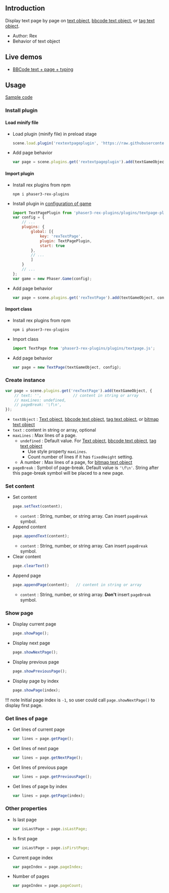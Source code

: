 ## Introduction

Display text page by page on [text object](text.md), [bbcode text object](bbcodetext.md), or [tag text object](tagtext.md).

- Author: Rex
- Behavior of text object

## Live demos

- [BBCode text + page + typing](https://codepen.io/rexrainbow/pen/yjZveb)

## Usage

[Sample code](https://github.com/rexrainbow/phaser3-rex-notes/tree/master/examples/textpage)

### Install plugin

#### Load minify file

- Load plugin (minify file) in preload stage
    ```javascript
    scene.load.plugin('rextextpageplugin', 'https://raw.githubusercontent.com/rexrainbow/phaser3-rex-notes/master/dist/rextextpageplugin.min.js', true);
    ```
- Add page behavior
    ```javascript
    var page = scene.plugins.get('rextextpageplugin').add(textGameObject, config);
    ```

#### Import plugin

- Install rex plugins from npm
    ```
    npm i phaser3-rex-plugins
    ```
- Install plugin in [configuration of game](game.md#configuration)
    ```javascript
    import TextPagePlugin from 'phaser3-rex-plugins/plugins/textpage-plugin.js';
    var config = {
        // ...
        plugins: {
            global: [{
                key: 'rexTextPage',
                plugin: TextPagePlugin,
                start: true
            },
            // ...
            ]
        }
        // ...
    };
    var game = new Phaser.Game(config);
    ```
- Add page behavior
    ```javascript
    var page = scene.plugins.get('rexTextPage').add(textGameObject, config);
    ```

#### Import class

- Install rex plugins from npm
    ```
    npm i phaser3-rex-plugins
    ```
- Import class
    ```javascript
    import TextPage from 'phaser3-rex-plugins/plugins/textpage.js';
    ```
- Add page behavior
    ```javascript
    var page = new TextPage(textGameObject, config);
    ```

### Create instance

```javascript
var page = scene.plugins.get('rexTextPage').add(textGameObject, {
    // text: '',              // content in string or array
    // maxLines: undefined,
    // pageBreak: '\f\n',
});
```

- `textObject` : [Text object](text.md), [bbcode text object](bbcodetext.md), [tag text object](tagtext.md), or [bitmap text object](bitmaptext.md)
- `text` : content in string or array, optional
- `maxLines` : Max lines of a page.
    - `undefined` : Default value. For [Text object](text.md), [bbcode text object](bbcodetext.md), [tag text object](tagtext.md)
        - Use style property `maxLines`.
        - Count number of lines if it has `fixedHeight` setting.
    - A number : Max lines of a page, for [bitmap text object](bitmaptext.md)
- `pageBreak` : Symbol of page-break. Default value is `'\f\n'`. String after this page-break symbol will be placed to a new page. 

### Set content

- Set content
    ```javascript
    page.setText(content);
    ```
    - `content` : String, number, or string array. Can insert `pageBreak` symbol.
- Append content
    ```javascript
    page.appendText(content);
    ```
    - `content` : String, number, or string array. Can insert `pageBreak` symbol.
- Clear content
    ```javascript
    page.clearText()
    ```
- Append page
    ```javascript
    page.appendPage(content);   // content in string or array
    ```
    - `content` : String, number, or string array. **Don't** insert `pageBreak` symbol.

### Show page

- Display current page
    ```javascript
    page.showPage();
    ```
- Display next page
    ```javascript
    page.showNextPage();
    ```
- Display previous page
    ```javascript
    page.showPreviousPage();
    ```
- Display page by index
    ```javascript
    page.showPage(index);
    ```

!!! note
    Initial page index is `-1`, so user could call `page.showNextPage()` to display first page.

### Get lines of page

- Get lines of current page
    ```javascript
    var lines = page.getPage();
    ```
- Get lines of next page
    ```javascript
    var lines = page.getNextPage();
    ```
- Get lines of previous page
    ```javascript
    var lines = page.getPreviousPage();
    ```
- Get lines of page by index
    ```javascript
    var lines = page.getPage(index);
    ```

### Other properties

- Is last page
    ```javascript
    var isLastPage = page.isLastPage;
    ```
- Is first page
    ```javascript
    var isLastPage = page.isFirstPage;
    ```
- Current page index
    ```javascript
    var pageIndex = page.pageIndex;
    ```
- Number of pages
    ```javascript
    var pageIndex = page.pageCount;
    ```